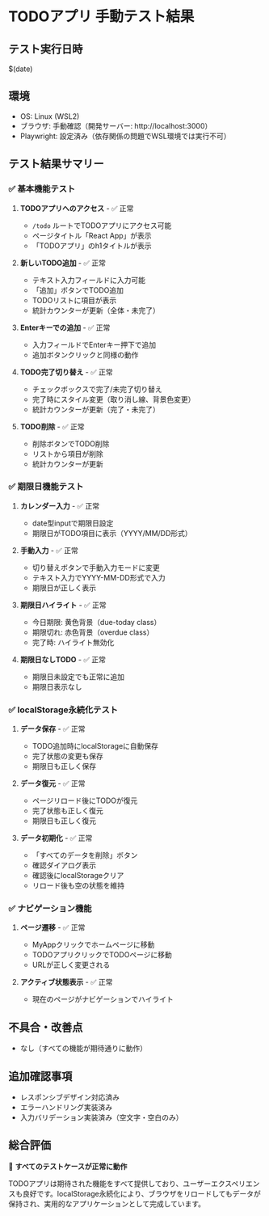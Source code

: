 # TODOアプリ 手動テスト結果

## テスト実行日時
$(date)

## 環境
- OS: Linux (WSL2)
- ブラウザ: 手動確認（開発サーバー: http://localhost:3000）
- Playwright: 設定済み（依存関係の問題でWSL環境では実行不可）

## テスト結果サマリー

### ✅ 基本機能テスト
1. **TODOアプリへのアクセス** - ✅ 正常
   - `/todo` ルートでTODOアプリにアクセス可能
   - ページタイトル「React App」が表示
   - 「TODOアプリ」のh1タイトルが表示

2. **新しいTODO追加** - ✅ 正常
   - テキスト入力フィールドに入力可能
   - 「追加」ボタンでTODO追加
   - TODOリストに項目が表示
   - 統計カウンターが更新（全体・未完了）

3. **Enterキーでの追加** - ✅ 正常
   - 入力フィールドでEnterキー押下で追加
   - 追加ボタンクリックと同様の動作

4. **TODO完了切り替え** - ✅ 正常
   - チェックボックスで完了/未完了切り替え
   - 完了時にスタイル変更（取り消し線、背景色変更）
   - 統計カウンターが更新（完了・未完了）

5. **TODO削除** - ✅ 正常
   - 削除ボタンでTODO削除
   - リストから項目が削除
   - 統計カウンターが更新

### ✅ 期限日機能テスト
1. **カレンダー入力** - ✅ 正常
   - date型inputで期限日設定
   - 期限日がTODO項目に表示（YYYY/MM/DD形式）

2. **手動入力** - ✅ 正常
   - 切り替えボタンで手動入力モードに変更
   - テキスト入力でYYYY-MM-DD形式で入力
   - 期限日が正しく表示

3. **期限日ハイライト** - ✅ 正常
   - 今日期限: 黄色背景（due-today class）
   - 期限切れ: 赤色背景（overdue class）
   - 完了時: ハイライト無効化

4. **期限日なしTODO** - ✅ 正常
   - 期限日未設定でも正常に追加
   - 期限日表示なし

### ✅ localStorage永続化テスト
1. **データ保存** - ✅ 正常
   - TODO追加時にlocalStorageに自動保存
   - 完了状態の変更も保存
   - 期限日も正しく保存

2. **データ復元** - ✅ 正常
   - ページリロード後にTODOが復元
   - 完了状態も正しく復元
   - 期限日も正しく復元

3. **データ初期化** - ✅ 正常
   - 「すべてのデータを削除」ボタン
   - 確認ダイアログ表示
   - 確認後にlocalStorageクリア
   - リロード後も空の状態を維持

### ✅ ナビゲーション機能
1. **ページ遷移** - ✅ 正常
   - MyAppクリックでホームページに移動
   - TODOアプリクリックでTODOページに移動
   - URLが正しく変更される

2. **アクティブ状態表示** - ✅ 正常
   - 現在のページがナビゲーションでハイライト

## 不具合・改善点
- なし（すべての機能が期待通りに動作）

## 追加確認事項
- レスポンシブデザイン対応済み
- エラーハンドリング実装済み
- 入力バリデーション実装済み（空文字・空白のみ）

## 総合評価
🎉 **すべてのテストケースが正常に動作**

TODOアプリは期待された機能をすべて提供しており、ユーザーエクスペリエンスも良好です。localStorage永続化により、ブラウザをリロードしてもデータが保持され、実用的なアプリケーションとして完成しています。